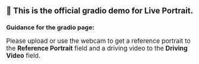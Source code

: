 ## 🤗 This is the official gradio demo for **Live Portrait**.
### Guidance for the gradio page:
<div style="font-size: 1.2em;">Please upload or use the webcam to get a reference portrait to the <strong>Reference Portrait</strong> field and a driving video to the <strong>Driving Video</strong> field.</div>

